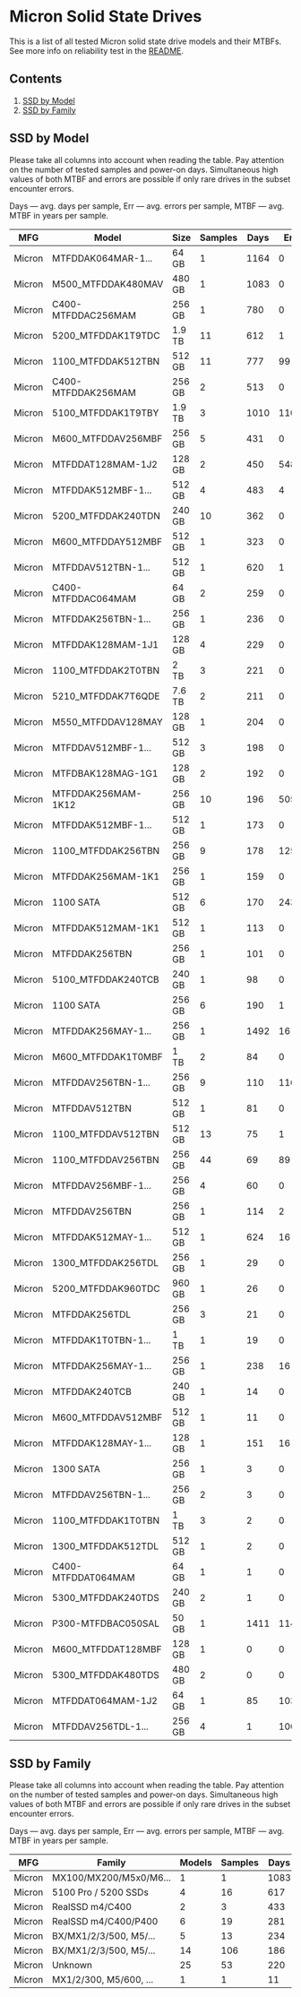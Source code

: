 Micron Solid State Drives
=========================

This is a list of all tested Micron solid state drive models and their MTBFs. See
more info on reliability test in the [README](https://github.com/linuxhw/SMART).

Contents
--------

1. [ SSD by Model  ](#ssd-by-model)
2. [ SSD by Family ](#ssd-by-family)

SSD by Model
------------

Please take all columns into account when reading the table. Pay attention on the
number of tested samples and power-on days. Simultaneous high values of both MTBF
and errors are possible if only rare drives in the subset encounter errors.

Days   — avg. days per sample,
Err    — avg. errors per sample,
MTBF   — avg. MTBF in years per sample.

| MFG       | Model              | Size   | Samples | Days  | Err   | MTBF   |
|-----------|--------------------|--------|---------|-------|-------|--------|
| Micron    | MTFDDAK064MAR-1... | 64 GB  | 1       | 1164  | 0     | 3.19   |
| Micron    | M500_MTFDDAK480MAV | 480 GB | 1       | 1083  | 0     | 2.97   |
| Micron    | C400-MTFDDAC256MAM | 256 GB | 1       | 780   | 0     | 2.14   |
| Micron    | 5200_MTFDDAK1T9TDC | 1.9 TB | 11      | 612   | 1     | 1.58   |
| Micron    | 1100_MTFDDAK512TBN | 512 GB | 11      | 777   | 99    | 1.41   |
| Micron    | C400-MTFDDAK256MAM | 256 GB | 2       | 513   | 0     | 1.41   |
| Micron    | 5100_MTFDDAK1T9TBY | 1.9 TB | 3       | 1010  | 110   | 1.28   |
| Micron    | M600_MTFDDAV256MBF | 256 GB | 5       | 431   | 0     | 1.18   |
| Micron    | MTFDDAT128MAM-1J2  | 128 GB | 2       | 450   | 548   | 1.07   |
| Micron    | MTFDDAK512MBF-1... | 512 GB | 4       | 483   | 4     | 1.07   |
| Micron    | 5200_MTFDDAK240TDN | 240 GB | 10      | 362   | 0     | 0.99   |
| Micron    | M600_MTFDDAY512MBF | 512 GB | 1       | 323   | 0     | 0.89   |
| Micron    | MTFDDAV512TBN-1... | 512 GB | 1       | 620   | 1     | 0.85   |
| Micron    | C400-MTFDDAC064MAM | 64 GB  | 2       | 259   | 0     | 0.71   |
| Micron    | MTFDDAK256TBN-1... | 256 GB | 1       | 236   | 0     | 0.65   |
| Micron    | MTFDDAK128MAM-1J1  | 128 GB | 4       | 229   | 0     | 0.63   |
| Micron    | 1100_MTFDDAK2T0TBN | 2 TB   | 3       | 221   | 0     | 0.61   |
| Micron    | 5210_MTFDDAK7T6QDE | 7.6 TB | 2       | 211   | 0     | 0.58   |
| Micron    | M550_MTFDDAV128MAY | 128 GB | 1       | 204   | 0     | 0.56   |
| Micron    | MTFDDAV512MBF-1... | 512 GB | 3       | 198   | 0     | 0.54   |
| Micron    | MTFDBAK128MAG-1G1  | 128 GB | 2       | 192   | 0     | 0.53   |
| Micron    | MTFDDAK256MAM-1K12 | 256 GB | 10      | 196   | 505   | 0.48   |
| Micron    | MTFDDAK512MBF-1... | 512 GB | 1       | 173   | 0     | 0.48   |
| Micron    | 1100_MTFDDAK256TBN | 256 GB | 9       | 178   | 125   | 0.47   |
| Micron    | MTFDDAK256MAM-1K1  | 256 GB | 1       | 159   | 0     | 0.44   |
| Micron    | 1100 SATA          | 512 GB | 6       | 170   | 243   | 0.36   |
| Micron    | MTFDDAK512MAM-1K1  | 512 GB | 1       | 113   | 0     | 0.31   |
| Micron    | MTFDDAK256TBN      | 256 GB | 1       | 101   | 0     | 0.28   |
| Micron    | 5100_MTFDDAK240TCB | 240 GB | 1       | 98    | 0     | 0.27   |
| Micron    | 1100 SATA          | 256 GB | 6       | 190   | 1     | 0.26   |
| Micron    | MTFDDAK256MAY-1... | 256 GB | 1       | 1492  | 16    | 0.24   |
| Micron    | M600_MTFDDAK1T0MBF | 1 TB   | 2       | 84    | 0     | 0.23   |
| Micron    | MTFDDAV256TBN-1... | 256 GB | 9       | 110   | 116   | 0.22   |
| Micron    | MTFDDAV512TBN      | 512 GB | 1       | 81    | 0     | 0.22   |
| Micron    | 1100_MTFDDAV512TBN | 512 GB | 13      | 75    | 1     | 0.19   |
| Micron    | 1100_MTFDDAV256TBN | 256 GB | 44      | 69    | 89    | 0.17   |
| Micron    | MTFDDAV256MBF-1... | 256 GB | 4       | 60    | 0     | 0.17   |
| Micron    | MTFDDAV256TBN      | 256 GB | 1       | 114   | 2     | 0.10   |
| Micron    | MTFDDAK512MAY-1... | 512 GB | 1       | 624   | 16    | 0.10   |
| Micron    | 1300_MTFDDAK256TDL | 256 GB | 1       | 29    | 0     | 0.08   |
| Micron    | 5200_MTFDDAK960TDC | 960 GB | 1       | 26    | 0     | 0.07   |
| Micron    | MTFDDAK256TDL      | 256 GB | 3       | 21    | 0     | 0.06   |
| Micron    | MTFDDAK1T0TBN-1... | 1 TB   | 1       | 19    | 0     | 0.05   |
| Micron    | MTFDDAK256MAY-1... | 256 GB | 1       | 238   | 16    | 0.04   |
| Micron    | MTFDDAK240TCB      | 240 GB | 1       | 14    | 0     | 0.04   |
| Micron    | M600_MTFDDAV512MBF | 512 GB | 1       | 11    | 0     | 0.03   |
| Micron    | MTFDDAK128MAY-1... | 128 GB | 1       | 151   | 16    | 0.02   |
| Micron    | 1300 SATA          | 256 GB | 1       | 3     | 0     | 0.01   |
| Micron    | MTFDDAV256TBN-1... | 256 GB | 2       | 3     | 0     | 0.01   |
| Micron    | 1100_MTFDDAK1T0TBN | 1 TB   | 3       | 2     | 0     | 0.01   |
| Micron    | 1300_MTFDDAK512TDL | 512 GB | 1       | 2     | 0     | 0.01   |
| Micron    | C400-MTFDDAT064MAM | 64 GB  | 1       | 1     | 0     | 0.00   |
| Micron    | 5300_MTFDDAK240TDS | 240 GB | 2       | 1     | 0     | 0.00   |
| Micron    | P300-MTFDBAC050SAL | 50 GB  | 1       | 1411  | 1140  | 0.00   |
| Micron    | M600_MTFDDAT128MBF | 128 GB | 1       | 0     | 0     | 0.00   |
| Micron    | 5300_MTFDDAK480TDS | 480 GB | 2       | 0     | 0     | 0.00   |
| Micron    | MTFDDAT064MAM-1J2  | 64 GB  | 1       | 85    | 1039  | 0.00   |
| Micron    | MTFDDAV256TDL-1... | 256 GB | 4       | 1     | 1008  | 0.00   |

SSD by Family
-------------

Please take all columns into account when reading the table. Pay attention on the
number of tested samples and power-on days. Simultaneous high values of both MTBF
and errors are possible if only rare drives in the subset encounter errors.

Days   — avg. days per sample,
Err    — avg. errors per sample,
MTBF   — avg. MTBF in years per sample.

| MFG       | Family                 | Models | Samples | Days  | Err   | MTBF   |
|-----------|------------------------|--------|---------|-------|-------|--------|
| Micron    | MX100/MX200/M5x0/M6... | 1      | 1       | 1083  | 0     | 2.97   |
| Micron    | 5100 Pro / 5200 SSDs   | 4      | 16      | 617   | 21    | 1.34   |
| Micron    | RealSSD m4/C400        | 2      | 3       | 433   | 0     | 1.19   |
| Micron    | RealSSD m4/C400/P400   | 6      | 19      | 281   | 266   | 0.74   |
| Micron    | BX/MX1/2/3/500, M5/... | 5      | 13      | 234   | 2     | 0.56   |
| Micron    | BX/MX1/2/3/500, M5/... | 14     | 106     | 186   | 72    | 0.40   |
| Micron    | Unknown                | 25     | 53      | 220   | 159   | 0.37   |
| Micron    | MX1/2/300, M5/600, ... | 1      | 1       | 11    | 0     | 0.03   |
